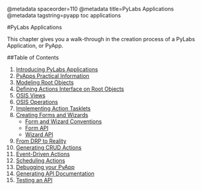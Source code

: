 @metadata spaceorder=110
@metadata title=PyLabs Applications
@metadata tagstring=pyapp toc applications

[intro]: #/PyLabsApps/Introduction
[practical]: #/PyLabsApps/Practical
[modeling]: #/PyLabsApps/Modeling
[action]: #/PyLabsApps/Action
[osisview]: #/PyLabsApps/OsisViews
[osisoperation]: #/PyLabsApps/OsisOperations
[actiontasklet]: #/PyLabsApps/ActionTasklet
[formwizard]: #/PyLabsApps/FormWizardPractical
[convention]: #/PyLabsApps/FormWizardConventions
[formapi]: #/PyLabsApps/FormApi
[wizardapi]: #/PyLabsApps/WizardApi
[reality]: #/PyLabsApps/Reality
[crud]: #/PyLabsApps/CRUD
[eventdrivenaction]: #/PyLabsApps/EventDrivenActions
[scheduling]: #/PyLabsApps/Scheduling
[debug]: #/PyLabsApps/PyappDebug
[apidoc]: #/PyLabsApps/GenerateApi
[testapi]: #/PyLabsApps/TestingApi


#PyLabs Applications

This chapter gives you a walk-through in the creation process of a PyLabs Application, or PyApp.


##Table of Contents

1. [Introducing PyLabs Applications][intro]
2. [PyApps Practical Information][practical]
2. [Modeling Root Objects][modeling]
3. [Defining Actions Interface on Root Objects][action]
4. [OSIS Views][osisview]
5. [OSIS Operations][osisoperation]
6. [Implementing Action Tasklets][actiontasklet]
7. [Creating Forms and Wizards][formwizard]
    * [Form and Wizard Conventions][convention]
    * [Form API][formapi]
    * [Wizard API][wizardapi]
8. [From DRP to Reality][reality]
9. [Generating CRUD Actions][crud]
10. [Event-Driven Actions][eventdrivenaction]
11. [Scheduling Actions][scheduling]
12. [Debugging your PyApp][debug]
13. [Generating API Documentation][apidoc]
14. [Testing an API][testapi]